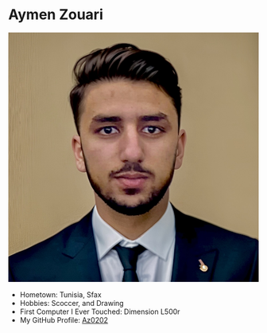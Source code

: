 # Aymen Zouari

![My Photo](myphoto.jpg)

- Hometown: Tunisia, Sfax
- Hobbies: Scoccer, and Drawing
- First Computer I Ever Touched: Dimension L500r
- My GitHub Profile: [Az0202](https://github.com/Az0202)

